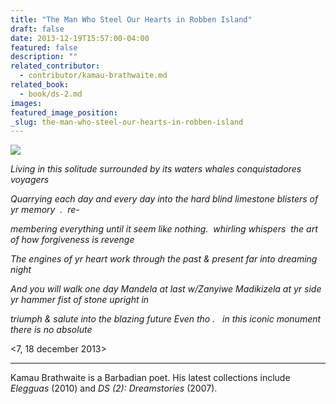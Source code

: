 ```yaml
---
title: "The Man Who Steel Our Hearts in Robben Island"
draft: false
date: 2013-12-19T15:57:00-04:00
featured: false
description: ""
related_contributor:
  - contributor/kamau-brathwaite.md
related_book:
  - book/ds-2.md
images:
featured_image_position: 
_slug: the-man-who-steel-our-hearts-in-robben-island
---
```


![](http://ndbooks.com/images/uploads/mandela.png)

_Living in this solitude
surrounded by its waters
whales conquistadores voyagers_

_Quarrying each day and every day
into the hard blind limestone blisters
of yr memory  .  re-_

_membering everything until it seem
like nothing.  whirling whispers 
the art of how forgiveness is revenge_

_The engines of yr heart
work through the past & present
far into dreaming night_

_And you will walk one day Mandela
at last w/Zanyiwe Madikizela at yr side
yr hammer fist of stone upright in_

_triumph & salute into the blazing future
Even tho .   in this iconic monument
there is no absolute_

<7, 18 december 2013>

* * *

Kamau Brathwaite is a Barbadian poet. His latest collections include _Elegguas_ (2010) and _DS (2): Dreamstories_ (2007). 

